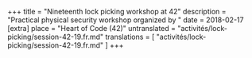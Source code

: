 +++
title = "Nineteenth lock picking workshop at 42"
description = "Practical physical security workshop organized by "
date = 2018-02-17
[extra]
place = "Heart of Code (42)"
untranslated = "activités/lock-picking/session-42-19.fr.md"
translations = [
    "activités/lock-picking/session-42-19.fr.md"
]
+++
